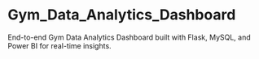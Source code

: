 # Gym_Data_Analytics_Dashboard
End-to-end Gym Data Analytics Dashboard built with Flask, MySQL, and Power BI for real-time insights.
